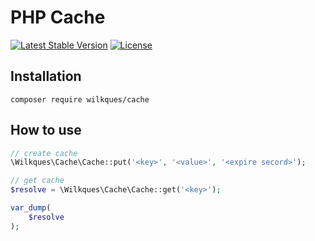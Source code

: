 # PHP Cache

[![Latest Stable Version](https://poser.pugx.org/wilkques/cache/v/stable)](https://packagist.org/packages/wilkques/cache)
[![License](https://poser.pugx.org/wilkques/cache/license)](https://packagist.org/packages/wilkques/cache)

## Installation
`composer require wilkques/cache`

## How to use
```php
// create cache
\Wilkques\Cache\Cache::put('<key>', '<value>', '<expire secord>');

// get cache
$resolve = \Wilkques\Cache\Cache::get('<key>');

var_dump(
    $resolve
);
```